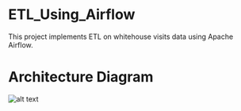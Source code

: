 # ETL_Using_Airflow
This project implements ETL on whitehouse visits data using Apache Airflow.
# Architecture Diagram
![alt text](https://github.com/ShreyasK2411/ETL_Using_Airflow/images/master/architecture.png?raw=true)
